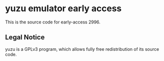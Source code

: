 yuzu emulator early access
=============

This is the source code for early-access 2996.

## Legal Notice

yuzu is a GPLv3 program, which allows fully free redistribution of its source code.